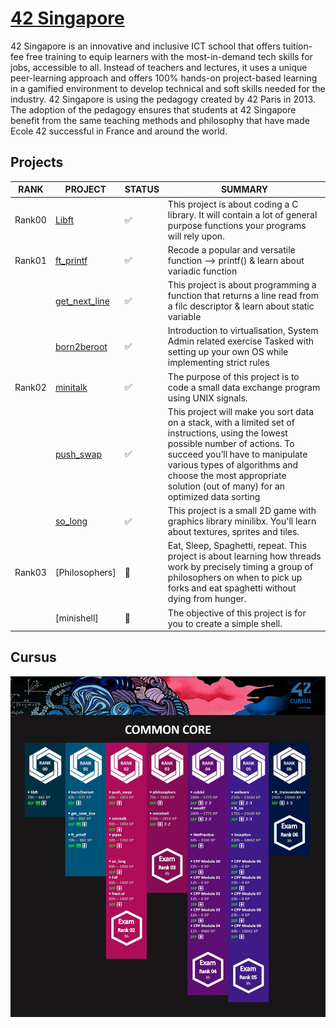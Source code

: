 # [42 Singapore]
42 Singapore is an innovative and inclusive ICT school that offers tuition-fee free training to equip learners with the most-in-demand tech skills for jobs, accessible to all. Instead of teachers and lectures, it uses a unique peer-learning approach and offers 100% hands-on project-based learning in a gamified environment to develop technical and soft skills needed for the industry. 42 Singapore is using the pedagogy created by 42 Paris in 2013. The adoption of the pedagogy ensures that students at 42 Singapore benefit from the same teaching methods and philosophy that have made Ecole 42 successful in France and around the world.

## Projects
| RANK | PROJECT | STATUS | SUMMARY |
| ---- | ------- | ------ | ------- |
| Rank00 | [Libft] | ✅ | This project is about coding a C library.  It will contain a lot of general purpose functions your programs will rely upon.
| Rank01 | [ft_printf] | ✅ | Recode a popular and versatile function --> printf()  & learn about variadic function |
|        | [get_next_line] | ✅ | This project is about programming a function that returns a line read from a filc descriptor  & learn about static variable |
|        | [born2beroot] | ✅ | Introduction to virtualisation, System Admin related exercise  Tasked with setting up your own OS while implementing strict rules |
| Rank02 | [minitalk] | ✅ | The purpose of this project is to code a small data exchange program using UNIX signals. |
|        | [push_swap] | ✅ |This project will make you sort data on a stack, with a limited set of instructions, using the lowest possible number of actions. To succeed you’ll have to manipulate various types of algorithms and choose the most appropriate solution (out of many) for an optimized data sorting |
|        | [so_long] | ✅ | This project is a small 2D game with graphics library minilibx. You'll learn about textures, sprites and tiles. |
| Rank03 | [Philosophers] | 🚧 | Eat, Sleep, Spaghetti, repeat. This project is about learning how threads work by precisely timing a group of philosophers on when to pick up forks and eat spaghetti without dying from hunger. |
|        | [minishell] | 🚧 | The objective of this project is for you to create a simple shell. |




## Cursus
![Common Core](./README_/CommonCore.jpg)   

[//]: # 
   [42 Singapore]: <https://www.42singapore.sg>
   [Libft]: <./RANK00/Libft>
   [ft_printf]: <./RANK01/ft_printf>
   [get_next_line]: <./RANK01/get_next_line>
   [born2beroot]: <./RANK01/Born2beroot>
   [minitalk]: <./RANK02/minitalk>
   [push_swap]: <./RANK02/push_swap>
   [so_long]: <./RANK02/so_long>




